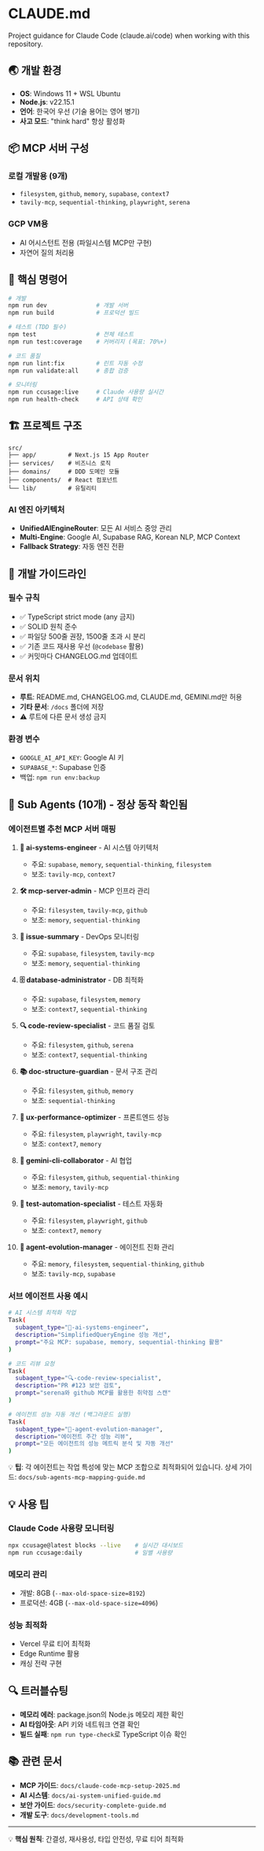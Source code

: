 # CLAUDE.md

Project guidance for Claude Code (claude.ai/code) when working with this repository.

## 🌏 개발 환경

- **OS**: Windows 11 + WSL Ubuntu
- **Node.js**: v22.15.1
- **언어**: 한국어 우선 (기술 용어는 영어 병기)
- **사고 모드**: "think hard" 항상 활성화

## 📦 MCP 서버 구성

### 로컬 개발용 (9개)

- `filesystem`, `github`, `memory`, `supabase`, `context7`
- `tavily-mcp`, `sequential-thinking`, `playwright`, `serena`

### GCP VM용

- AI 어시스턴트 전용 (파일시스템 MCP만 구현)
- 자연어 질의 처리용

## 🚀 핵심 명령어

```bash
# 개발
npm run dev              # 개발 서버
npm run build            # 프로덕션 빌드

# 테스트 (TDD 필수)
npm test                 # 전체 테스트
npm run test:coverage    # 커버리지 (목표: 70%+)

# 코드 품질
npm run lint:fix         # 린트 자동 수정
npm run validate:all     # 종합 검증

# 모니터링
npm run ccusage:live     # Claude 사용량 실시간
npm run health-check     # API 상태 확인
```

## 🏗️ 프로젝트 구조

```
src/
├── app/         # Next.js 15 App Router
├── services/    # 비즈니스 로직
├── domains/     # DDD 도메인 모듈
├── components/  # React 컴포넌트
└── lib/         # 유틸리티
```

### AI 엔진 아키텍처

- **UnifiedAIEngineRouter**: 모든 AI 서비스 중앙 관리
- **Multi-Engine**: Google AI, Supabase RAG, Korean NLP, MCP Context
- **Fallback Strategy**: 자동 엔진 전환

## 📝 개발 가이드라인

### 필수 규칙

- ✅ TypeScript strict mode (any 금지)
- ✅ SOLID 원칙 준수
- ✅ 파일당 500줄 권장, 1500줄 초과 시 분리
- ✅ 기존 코드 재사용 우선 (`@codebase` 활용)
- ✅ 커밋마다 CHANGELOG.md 업데이트

### 문서 위치

- **루트**: README.md, CHANGELOG.md, CLAUDE.md, GEMINI.md만 허용
- **기타 문서**: `/docs` 폴더에 저장
- ⚠️ 루트에 다른 문서 생성 금지

### 환경 변수

- `GOOGLE_AI_API_KEY`: Google AI 키
- `SUPABASE_*`: Supabase 인증
- 백업: `npm run env:backup`

## 🤖 Sub Agents (10개) - 정상 동작 확인됨

### 에이전트별 추천 MCP 서버 매핑

1. **🤖 ai-systems-engineer** - AI 시스템 아키텍처
   - 주요: `supabase`, `memory`, `sequential-thinking`, `filesystem`
   - 보조: `tavily-mcp`, `context7`

2. **🛠️ mcp-server-admin** - MCP 인프라 관리
   - 주요: `filesystem`, `tavily-mcp`, `github`
   - 보조: `memory`, `sequential-thinking`

3. **🚨 issue-summary** - DevOps 모니터링
   - 주요: `supabase`, `filesystem`, `tavily-mcp`
   - 보조: `memory`, `sequential-thinking`

4. **🗄️ database-administrator** - DB 최적화
   - 주요: `supabase`, `filesystem`, `memory`
   - 보조: `context7`, `sequential-thinking`

5. **🔍 code-review-specialist** - 코드 품질 검토
   - 주요: `filesystem`, `github`, `serena`
   - 보조: `context7`, `sequential-thinking`

6. **📚 doc-structure-guardian** - 문서 구조 관리
   - 주요: `filesystem`, `github`, `memory`
   - 보조: `sequential-thinking`

7. **🎨 ux-performance-optimizer** - 프론트엔드 성능
   - 주요: `filesystem`, `playwright`, `tavily-mcp`
   - 보조: `context7`, `memory`

8. **🤖 gemini-cli-collaborator** - AI 협업
   - 주요: `filesystem`, `github`, `sequential-thinking`
   - 보조: `memory`, `tavily-mcp`

9. **🧪 test-automation-specialist** - 테스트 자동화
   - 주요: `filesystem`, `playwright`, `github`
   - 보조: `context7`, `memory`

10. **🧬 agent-evolution-manager** - 에이전트 진화 관리
    - 주요: `memory`, `filesystem`, `sequential-thinking`, `github`
    - 보조: `tavily-mcp`, `supabase`

### 서브 에이전트 사용 예시

```bash
# AI 시스템 최적화 작업
Task(
  subagent_type="🤖-ai-systems-engineer",
  description="SimplifiedQueryEngine 성능 개선",
  prompt="주요 MCP: supabase, memory, sequential-thinking 활용"
)

# 코드 리뷰 요청
Task(
  subagent_type="🔍-code-review-specialist",
  description="PR #123 보안 검토",
  prompt="serena와 github MCP를 활용한 취약점 스캔"
)

# 에이전트 성능 자동 개선 (백그라운드 실행)
Task(
  subagent_type="🧬-agent-evolution-manager",
  description="에이전트 주간 성능 리뷰",
  prompt="모든 에이전트의 성능 메트릭 분석 및 자동 개선"
)
```

💡 **팁**: 각 에이전트는 작업 특성에 맞는 MCP 조합으로 최적화되어 있습니다.
상세 가이드: `docs/sub-agents-mcp-mapping-guide.md`

## 💡 사용 팁

### Claude Code 사용량 모니터링

```bash
npx ccusage@latest blocks --live    # 실시간 대시보드
npm run ccusage:daily               # 일별 사용량
```

### 메모리 관리

- 개발: 8GB (`--max-old-space-size=8192`)
- 프로덕션: 4GB (`--max-old-space-size=4096`)

### 성능 최적화

- Vercel 무료 티어 최적화
- Edge Runtime 활용
- 캐싱 전략 구현

## 🔍 트러블슈팅

- **메모리 에러**: package.json의 Node.js 메모리 제한 확인
- **AI 타임아웃**: API 키와 네트워크 연결 확인
- **빌드 실패**: `npm run type-check`로 TypeScript 이슈 확인

## 📚 관련 문서

- **MCP 가이드**: `docs/claude-code-mcp-setup-2025.md`
- **AI 시스템**: `docs/ai-system-unified-guide.md`
- **보안 가이드**: `docs/security-complete-guide.md`
- **개발 도구**: `docs/development-tools.md`

---

💡 **핵심 원칙**: 간결성, 재사용성, 타입 안전성, 무료 티어 최적화

